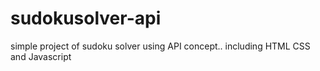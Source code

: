 # sudokusolver-api
simple project of sudoku solver using API concept.. including HTML CSS and Javascript
